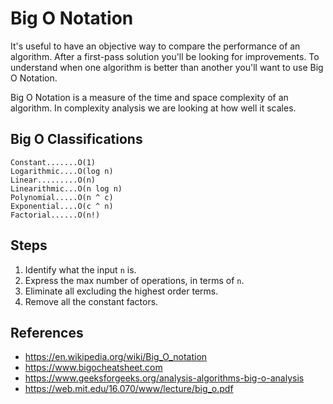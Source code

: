 # Big O Notation

It's useful to have an objective way to compare the performance of an algorithm. After a first-pass solution you'll be looking for improvements. To understand when one algorithm is better than another you'll want to use Big O Notation.

Big O Notation is a measure of the time and space complexity of an algorithm. In complexity analysis we are looking at how well it scales.

## Big O Classifications

    Constant.......O(1)
    Logarithmic....O(log n)
    Linear.........O(n)
    Linearithmic...O(n log n)
    Polynomial.....O(n ^ c)
    Exponential....O(c ^ n)
    Factorial......O(n!)

## Steps

1. Identify what the input `n` is.
2. Express the max number of operations, in terms of `n`.
3. Eliminate all excluding the highest order terms.
4. Remove all the constant factors.

## References

- https://en.wikipedia.org/wiki/Big_O_notation
- https://www.bigocheatsheet.com
- https://www.geeksforgeeks.org/analysis-algorithms-big-o-analysis
- https://web.mit.edu/16.070/www/lecture/big_o.pdf
